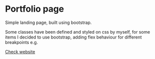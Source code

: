 <h1>Portfolio page</h1>
Simple landing page, built using bootstrap.

Some classes have been defined and styled on css by myself, for some items I decided to use bootstrap, adding flex behaviour for different breakpoints e.g.

<a href="gdameneses.github.io/portfolio">Check website</a>
